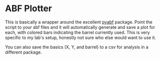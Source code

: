 # ABF Plotter
This is basically a wrapper around the excellent
[pyabf](https://github.com/swharden/pyABF) package. Point the script to your
abf files and it will automatically generate and save a plot for each, with
colored bars indicating the barrel currently used. This is very specific to
my lab's setup, honestly not sure who else would want to use it.

You can also save the basics (X, Y, and barrel) to a csv for analysis in a different
package.
